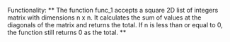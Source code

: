 Functionality: ** The function func_1 accepts a square 2D list of integers matrix with dimensions n x n. It calculates the sum of values at the diagonals of the matrix and returns the total. If n is less than or equal to 0, the function still returns 0 as the total. **